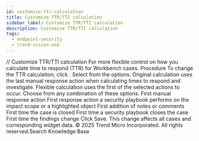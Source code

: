 ```yaml
---
id: customize-ttr-calculation
title: Customize TTR/TTI calculation
sidebar_label: Customize TTR/TTI calculation
description: Customize TTR/TTI calculation
tags:
  - endpoint-security
  - trend-vision-one
---
```


/*<![CDATA[*/ $('#title').html($('meta[name=map-description]').attr('content')); /*]]>*/ Customize TTR/TTI calculation For more flexible control on how you calculate time to respond (TTR) for Workbench cases. Procedure To change the TTR calculation, click . Select from the options: Original calculation uses the last manual response action when calculating times to respond and investigate. Flexible calculation uses the first of the selected actions to occur. Choose from any combination of these options: First manual response action First response action a security playbook performs on the impact scope or a highlighted object First addition of notes or comments First time the case is closed First time a security playbook closes the case First time the findings change Click Save. This change affects all cases and corresponding widget data. © 2025 Trend Micro Incorporated. All rights reserved.Search Knowledge Base